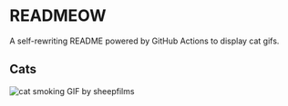 # READMEOW

A self-rewriting README powered by GitHub Actions to display cat gifs.

## Cats

![cat smoking GIF by sheepfilms](https://media1.giphy.com/media/l0ExdMHUDKteztyfe/200.gif?cid=9acd02dapfuzeyyrw0a6pb94arq3c86ma3y9jw5u2fywi6ap&ep=v1_gifs_search&rid=200.gif&ct=g)
